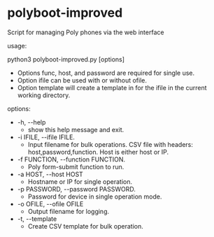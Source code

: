 # polyboot-improved
Script for managing Poly phones via the web interface

usage:

python3 polyboot-improved.py [options]
- Options func, host, and password are required for single use.  
- Option ifile can be used with or without ofile.  
- Option template will create a template in for the ifile in the current working directory.  
    

options:  

* -h, --help
    - show this help message and exit. </br>
* -i IFILE, --ifile IFILE.  </br>
    - Input filename for bulk operations. CSV file with headers: host,password,function. Host is either host or IP. </br>
* -f FUNCTION, --function FUNCTION. </br>
    - Poly form-submit function to run.  </br>
* -a HOST, --host HOST 
    - Hostname or IP for single operation.  </br>
* -p PASSWORD, --password PASSWORD. </br>
    - Password for device in single operation mode.  </br>
* -o OFILE, --ofile OFILE
    - Output filename for logging.
* -t, --template
    - Create CSV template for bulk operation.
